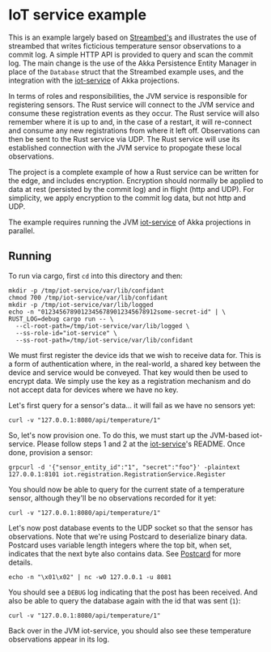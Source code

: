 IoT service example
===

This is an example largely based on [Streambed's](https://github.com/streambed/streambed-rs/tree/main/examples/iot-service) 
and illustrates the use of streambed that writes ficticious temperature sensor observations
to a commit log. A simple HTTP API is provided to query and scan the commit log. The main change
is the use of the Akka Persistence Entity Manager in place of the `Database` struct that
the Streambed example uses, and the integration with the [iot-service](https://github.com/akka/akka-projection/tree/main/samples/grpc/iot-service-scala) of Akka projections.

In terms of roles and responsibilities, the JVM service is responsible for registering sensors. The
Rust service will connect to the JVM service and consume these registration events as they occur. The Rust
service will also remember where it is up to and, in the case of a restart, it will re-connect and consume
any new registrations from where it left off. Observations can then be sent to the Rust service via UDP.
The Rust service will use its established connection with the JVM service to propogate these local observations.

The project is a complete example of how a Rust service can be written for the edge, and includes encryption. 
Encryption should normally be applied to data at rest (persisted by the commit log) and in flight 
(http and UDP). For simplicity, we apply encryption to the commit log data, but not http and UDP.

The example requires running the JVM [iot-service](https://github.com/akka/akka-projection/tree/main/samples/grpc/iot-service-scala) of Akka projections in parallel.

Running
---

To run via cargo, first `cd` into this directory and then:

```
mkdir -p /tmp/iot-service/var/lib/confidant
chmod 700 /tmp/iot-service/var/lib/confidant
mkdir -p /tmp/iot-service/var/lib/logged
echo -n "01234567890123456789012345678912some-secret-id" | \
RUST_LOG=debug cargo run -- \
  --cl-root-path=/tmp/iot-service/var/lib/logged \
  --ss-role-id="iot-service" \
  --ss-root-path=/tmp/iot-service/var/lib/confidant
```

We must first register the device ids that we wish to receive data for. This is a form
of authentication where, in the real-world, a shared key between the device and service
would be conveyed. That key would then be used to encrypt data. We simply use the key
as a registration mechanism and do not accept data for devices where we have no key.

Let's first query for a sensor's data... it will fail as we have no sensors yet:

```
curl -v "127.0.0.1:8080/api/temperature/1"
```

So, let's now provision one. To do this, we must start up the JVM-based iot-service. Please
follow steps 1 and 2 at the [iot-service](https://github.com/akka/akka-projection/blob/main/samples/grpc/iot-service-scala/README.md)'s
README. Once done, provision a sensor:

```
grpcurl -d '{"sensor_entity_id":"1", "secret":"foo"}' -plaintext 127.0.0.1:8101 iot.registration.RegistrationService.Register
```

You should now be able to query for the current state of a temperature sensor, although
they'll be no observations recorded for it yet:

```
curl -v "127.0.0.1:8080/api/temperature/1"
```

Let's now post database events to the UDP socket so that the sensor has observations. Note that
we're using Postcard to deserialize binary data. Postcard uses variable length
integers where the top bit, when set, indicates that the next byte also contains
data. See [Postcard](https://docs.rs/postcard/latest/postcard/) for more details.

```
echo -n "\x01\x02" | nc -w0 127.0.0.1 -u 8081
```

You should see a `DEBUG` log indicating that the post has been received. And
also be able to query the database again with the id that was sent (`1`):

```
curl -v "127.0.0.1:8080/api/temperature/1"
```

Back over in the JVM iot-service, you should also see these temperature observations
appear in its log.